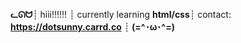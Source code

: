 **ᓚᘏᗢ**┊
hiii!!!!!! ┊ 
currently learning **html/css**┊ 
contact: **https://dotsunny.carrd.co** ┊ 
**(=^･ω･^=)**



